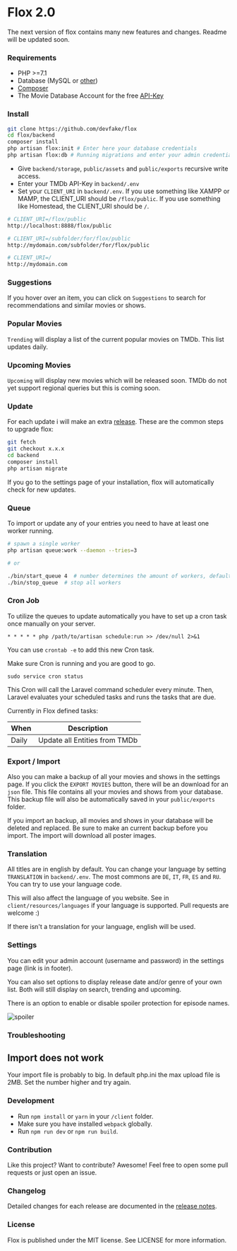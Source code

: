Flox 2.0
===============
The next version of flox contains many new features and changes. Readme will be updated soon.

### Requirements

* PHP >=7.1
* Database (MySQL or [other](https://laravel.com/docs/5.3/database))
* [Composer](https://getcomposer.org/)
* The Movie Database Account for the free [API-Key](https://www.themoviedb.org/faq/api)

### Install

```bash
git clone https://github.com/devfake/flox
cd flox/backend
composer install
php artisan flox:init # Enter here your database credentials
php artisan flox:db # Running migrations and enter your admin credentials for the site
```
* Give `backend/storage`, `public/assets` and `public/exports` recursive write access.
* Enter your TMDb API-Key in `backend/.env`
* Set your `CLIENT_URI` in `backend/.env`. If you use something like XAMPP or MAMP, the CLIENT_URI should be `/flox/public`. If you use something like Homestead, the CLIENT_URI should be `/`.
```bash
# CLIENT_URI=/flox/public
http://localhost:8888/flox/public

# CLIENT_URI=/subfolder/for/flox/public
http://mydomain.com/subfolder/for/flox/public

# CLIENT_URI=/
http://mydomain.com
```

### Suggestions

If you hover over an item, you can click on `Suggestions` to search for recommendations and similar movies or shows.

### Popular Movies

`Trending` will display a list of the current popular movies on TMDb. This list updates daily.

### Upcoming Movies

`Upcoming` will display new movies which will be released soon. TMDb do not yet support regional queries but this is coming soon.

### Update

For each update i will make an extra [release](https://github.com/devfake/flox/releases).
These are the common steps to upgrade flox:
```bash
git fetch
git checkout x.x.x
cd backend
composer install
php artisan migrate
```

If you go to the settings page of your installation, flox will automatically check for new updates.

### Queue

To import or update any of your entries you need to have at least one worker running.

```bash
# spawn a single worker
php artisan queue:work --daemon --tries=3

# or

./bin/start_queue 4  # number determines the amount of workers, defaults to 1
./bin/stop_queue  # stop all workers
```

### Cron Job

To utilize the queues to update automatically you have to set up a cron task once manually on your server.

```
* * * * * php /path/to/artisan schedule:run >> /dev/null 2>&1
```

You can use ```crontab -e``` to add this new Cron task.

Make sure Cron is running and you are good to go.
```
sudo service cron status
```

This Cron will call the Laravel command scheduler every minute. Then, Laravel evaluates your scheduled tasks and runs the tasks that are due.

Currently in Flox defined tasks:

| When   | Description                     |
| ------ | ------------------------------- |
| Daily  | Update all Entities from TMDb   |

### Export / Import

Also you can make a backup of all your movies and shows in the settings page. If you click the `EXPORT MOVIES` button, there will be an download for an `json` file. This file contains all your movies and shows from your database. This backup file will also be automatically saved in your `public/exports` folder.

If you import an backup, all movies and shows in your database will be deleted and replaced. Be sure to make an current backup before you import.
The import will download all poster images.

### Translation

All titles are in english by default. You can change your language by setting `TRANSLATION` in `backend/.env`. The most commons are `DE`, `IT`, `FR`, `ES` and `RU`. You can try to use your language code.

This will also affect the language of you website. See in `client/resources/languages` if your language is supported. Pull requests are welcome :) 

If there isn't a translation for your language, english will be used.

### Settings

You can edit your admin account (username and password) in the settings page (link is in footer).

You can also set options to display release date and/or genre of your own list. Both will still display on search, trending and upcoming.

There is an option to enable or disable spoiler protection for episode names.

![spoiler](http://80.240.132.120/flox-demo/public/assets/spoiler.png)

### Troubleshooting

## Import does not work

Your import file is probably to big. In default php.ini the max upload file is 2MB. Set the number higher and try again.

### Development

* Run `npm install` or `yarn` in your `/client` folder.
* Make sure you have installed `webpack` globally.
* Run `npm run dev` or  `npm run build`.

### Contribution

Like this project? Want to contribute? Awesome! Feel free to open some pull requests or just open an issue.

### Changelog

Detailed changes for each release are documented in the [release notes](https://github.com/devfake/flox/releases).

### License

Flox is published under the MIT license. See LICENSE for more information.
